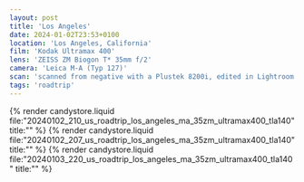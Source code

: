 ```yaml
---
layout: post
title: 'Los Angeles'
date: 2024-01-02T23:53+0100
location: 'Los Angeles, California'
film: 'Kodak Ultramax 400'
lens: 'ZEISS ZM Biogon T* 35mm f/2'
camera: 'Leica M-A (Typ 127)'
scan: 'scanned from negative with a Plustek 8200i, edited in Lightroom'
tags: 'roadtrip'
---
```


{% render candystore.liquid file:"20240102_210_us_roadtrip_los_angeles_ma_35zm_ultramax400_tla140" title:"" %}
{% render candystore.liquid file:"20240102_207_us_roadtrip_los_angeles_ma_35zm_ultramax400_tla140" title:"" %}
{% render candystore.liquid file:"20240103_220_us_roadtrip_los_angeles_ma_35zm_ultramax400_tla140" title:"" %}